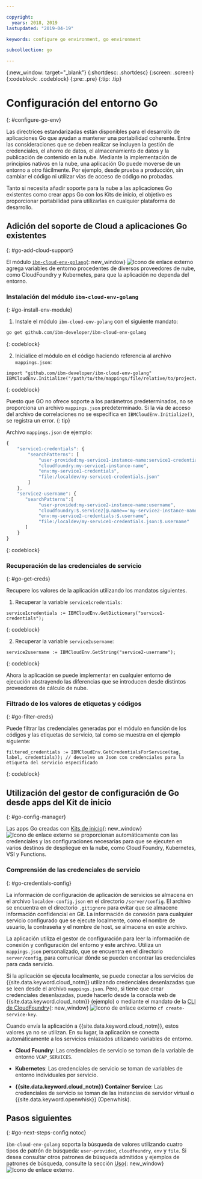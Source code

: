 ```yaml
---

copyright:
  years: 2018, 2019
lastupdated: "2019-04-19"

keywords: configure go environment, go environment

subcollection: go

---
```


{:new_window: target="_blank"}
{:shortdesc: .shortdesc}
{:screen: .screen}
{:codeblock: .codeblock}
{:pre: .pre}
{:tip: .tip}

# Configuración del entorno Go
{: #configure-go-env}

Las directrices estandarizadas están disponibles para el desarrollo de aplicaciones Go que ayudan a mantener una portabilidad coherente. Entre las consideraciones que se deben realizar se incluyen la gestión de credenciales, el ahorro de datos, el almacenamiento de datos y la publicación de contenido en la nube. Mediante la implementación de principios nativos en la nube, una aplicación Go puede moverse de un entorno a otro fácilmente. Por ejemplo, desde prueba a producción, sin cambiar el código ni utilizar vías de acceso de código no probadas.

Tanto si necesita añadir soporte para la nube a las aplicaciones Go existentes como crear apps Go con los Kits de inicio, el objetivo es proporcionar portabilidad para utilizarlas en cualquier plataforma de desarrollo.

## Adición del soporte de Cloud a aplicaciones Go existentes
{: #go-add-cloud-support}

El módulo [`ibm-cloud-env-golang`](https://github.com/ibm-developer/ibm-cloud-env-golang){: new_window} ![Icono de enlace externo](../icons/launch-glyph.svg "Icono de enlace externo") agrega variables de entorno procedentes de diversos proveedores de nube, como CloudFoundry y Kubernetes, para que la aplicación no dependa del entorno.

### Instalación del módulo `ibm-cloud-env-golang`
{: #go-install-env-module}

1. Instale el módulo `ibm-cloud-env-golang` con el siguiente mandato:
  ```bash
  go get github.com/ibm-developer/ibm-cloud-env-golang
  ```
  {: codeblock}

2. Inicialice el módulo en el código haciendo referencia al archivo `mappings.json`:
  ```golang
  import "github.com/ibm-developer/ibm-cloud-env-golang"
  IBMCloudEnv.Initialize("/path/to/the/mappings/file/relative/to/project/root")
  ```
  {: codeblock}

  Puesto que GO no ofrece soporte a los parámetros predeterminados, no se proporciona un archivo `mappings.json` predeterminado. Si la vía de acceso del archivo de correlaciones no se especifica en `IBMCloudEnv.Initialize()`, se registra un error. 
  {: tip}

  Archivo `mappings.json` de ejemplo:
  ```javascript
  {
      "service1-credentials": {
          "searchPatterns": [
              "user-provided:my-service1-instance-name:service1-credentials",
              "cloudfoundry:my-service1-instance-name",
              "env:my-service1-credentials",
              "file:/localdev/my-service1-credentials.json"
          ]
      },
      "service2-username": {
         "searchPatterns":[
              "user-provided:my-service2-instance-name:username",
              "cloudfoundry:$.service2[@.name=='my-service2-instance-name'].credentials.username",
              "env:my-service2-credentials:$.username",
              "file:/localdev/my-service1-credentials.json:$.username"
         ]
      }
  }
  ```
  {: codeblock}

### Recuperación de las credenciales de servicio
{: #go-get-creds}

Recupere los valores de la aplicación utilizando los mandatos siguientes.

1. Recuperar la variable `service1credentials`:
  ```golang
  service1credentials := IBMCloudEnv.GetDictionary("service1-credentials"); 
  ```
  {: codeblock}

2. Recuperar la variable `service2username`:
  ```golang
  service2username := IBMCloudEnv.GetString("service2-username");
  ```
  {: codeblock}

Ahora la aplicación se puede implementar en cualquier entorno de ejecución abstrayendo las diferencias que se introducen desde distintos proveedores de cálculo de nube.

### Filtrado de los valores de etiquetas y códigos
{: #go-filter-creds}

Puede filtrar las credenciales generadas por el módulo en función de los códigos y las etiquetas de servicio, tal como se muestra en el ejemplo siguiente:
```golang
filtered_credentials := IBMCloudEnv.GetCredentialsForService(tag, label, credentials)); // devuelve un Json con credenciales para la etiqueta del servicio especificado
```
{: codeblock}

## Utilización del gestor de configuración de Go desde apps del Kit de inicio
{: #go-config-manager}

Las apps Go creadas con [Kits de inicio](https://cloud.ibm.com/developer/appservice/starter-kits){: new_window} ![Icono de enlace externo](../icons/launch-glyph.svg "Icono de enlace externo") se proporcionan automáticamente con las credenciales y las configuraciones necesarias para que se ejecuten en varios destinos de despliegue en la nube, como Cloud Foundry, Kubernetes, VSI y Functions.

### Comprensión de las credenciales de servicio
{: #go-credentials-config}

La información de configuración de aplicación de servicios se almacena en el archivo `localdev-config.json` en el directorio `/server/config`. El archivo se encuentra en el directorio `.gitignore` para evitar que se almacene información confidencial en Git. La información de conexión para cualquier servicio configurado que se ejecute localmente, como el nombre de usuario, la contraseña y el nombre de host, se almacena en este archivo.

La aplicación utiliza el gestor de configuración para leer la información de conexión y configuración del entorno y este archivo. Utiliza un `mappings.json` personalizado, que se encuentra en el directorio `server/config`, para comunicar dónde se pueden encontrar las credenciales para cada servicio.

Si la aplicación se ejecuta localmente, se puede conectar a los servicios de {{site.data.keyword.cloud_notm}} utilizando credenciales desenlazadas que se leen desde el archivo `mappings.json`. Pero, si tiene que crear credenciales desenlazadas, puede hacerlo desde la consola web de {{site.data.keyword.cloud_notm}} (ejemplo) o mediante el mandato de la [CLI de CloudFoundry](https://docs.cloudfoundry.org/cf-cli/){: new_window} ![Icono de enlace externo](../icons/launch-glyph.svg "Icono de enlace externo") `cf create-service-key`.

Cuando envía la aplicación a {{site.data.keyword.cloud_notm}}, estos valores ya no se utilizan. En su lugar, la aplicación se conecta automáticamente a los servicios enlazados utilizando variables de entorno. 

* **Cloud Foundry**: Las credenciales de servicio se toman de la variable de entorno `VCAP_SERVICES`.

* **Kubernetes**: Las credenciales de servicio se toman de variables de entorno individuales por servicio.

* **{{site.data.keyword.cloud_notm}} Container Service**: Las credenciales de servicio se toman de las instancias de servidor virtual o {{site.data.keyword.openwhisk}} (Openwhisk).

## Pasos siguientes
{: #go-next-steps-config notoc}

`ibm-cloud-env-golang` soporta la búsqueda de valores utilizando cuatro tipos de patrón de búsqueda: `user-provided`, `cloudfoundry`, `env` y `file`. Si desea consultar otros patrones de búsqueda admitidos y ejemplos de patrones de búsqueda, consulte la sección [Uso](https://github.com/ibm-developer/ibm-cloud-env-golang#usage){: new_window} ![Icono de enlace externo](../icons/launch-glyph.svg "Icono de enlace externo").
